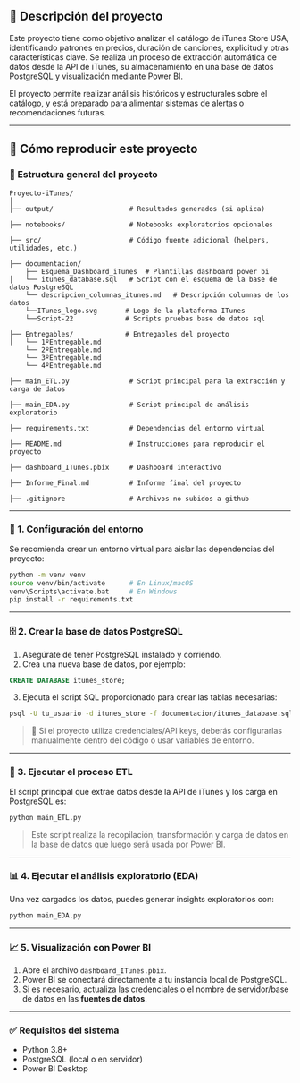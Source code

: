 
## 📌 Descripción del proyecto

Este proyecto tiene como objetivo analizar el catálogo de iTunes Store USA, identificando patrones en precios, duración de canciones, explicitud y otras características clave. Se realiza un proceso de extracción automática de datos desde la API de iTunes, su almacenamiento en una base de datos PostgreSQL y visualización mediante Power BI.

El proyecto permite realizar análisis históricos y estructurales sobre el catálogo, y está preparado para alimentar sistemas de alertas o recomendaciones futuras.

---

## 🔧 Cómo reproducir este proyecto

### 📁 Estructura general del proyecto

```
Proyecto-iTunes/
│
├── output/                   # Resultados generados (si aplica)

├── notebooks/                # Notebooks exploratorios opcionales

├── src/                      # Código fuente adicional (helpers, utilidades, etc.)

├── documentacion/
    ├── Esquema_Dashboard_iTunes  # Plantillas dashboard power bi
│   └── itunes_database.sql   # Script con el esquema de la base de datos PostgreSQL
    └── descripcion_columnas_itunes.md   # Descripción columnas de los datos
    └──ITunes_logo.svg       # Logo de la plataforma ITunes
    └──Script-22             # Scripts pruebas base de datos sql
     
├── Entregables/             # Entregables del proyecto
│   └── 1ºEntregable.md
    └── 2ºEntregable.md
    └── 3ºEntregable.md
    └── 4ºEntregable.md
     
├── main_ETL.py               # Script principal para la extracción y carga de datos
 
├── main_EDA.py               # Script principal de análisis exploratorio

├── requirements.txt          # Dependencias del entorno virtual

├── README.md                 # Instrucciones para reproducir el proyecto

├── dashboard_ITunes.pbix     # Dashboard interactivo
 
├── Informe_Final.md          # Informe final del proyecto

├── .gitignore                # Archivos no subidos a github
```

---

### 🐍 1. Configuración del entorno

Se recomienda crear un entorno virtual para aislar las dependencias del proyecto:

```bash
python -m venv venv
source venv/bin/activate      # En Linux/macOS
venv\Scripts\activate.bat     # En Windows
pip install -r requirements.txt
```

---

### 🗄️ 2. Crear la base de datos PostgreSQL

1. Asegúrate de tener PostgreSQL instalado y corriendo.
2. Crea una nueva base de datos, por ejemplo:

```sql
CREATE DATABASE itunes_store;
```

3. Ejecuta el script SQL proporcionado para crear las tablas necesarias:

```bash
psql -U tu_usuario -d itunes_store -f documentacion/itunes_database.sql
```

> 🔐 Si el proyecto utiliza credenciales/API keys, deberás configurarlas manualmente dentro del código o usar variables de entorno.

---

### 🧬 3. Ejecutar el proceso ETL

El script principal que extrae datos desde la API de iTunes y los carga en PostgreSQL es:

```bash
python main_ETL.py
```

> Este script realiza la recopilación, transformación y carga de datos en la base de datos que luego será usada por Power BI.

---

### 📊 4. Ejecutar el análisis exploratorio (EDA)

Una vez cargados los datos, puedes generar insights exploratorios con:

```bash
python main_EDA.py
```

---

### 📈 5. Visualización con Power BI

1. Abre el archivo `dashboard_ITunes.pbix`.
2. Power BI se conectará directamente a tu instancia local de PostgreSQL.
3. Si es necesario, actualiza las credenciales o el nombre de servidor/base de datos en las **fuentes de datos**.

---

### ✅ Requisitos del sistema

- Python 3.8+
- PostgreSQL (local o en servidor)
- Power BI Desktop